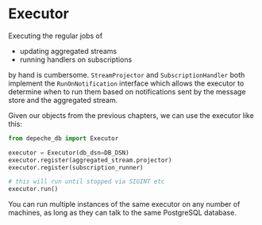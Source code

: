 # Executor

Executing the regular jobs of

* updating aggregated streams
* running handlers on subscriptions

by hand is cumbersome. `StreamProjector` and `SubscriptionHandler` both
implement the `RunOnNotification` interface which allows the executor to
determine when to run them based on notifications sent by the message store and
the aggregated stream.

Given our objects from the previous chapters, we can use the executor like this:

```python
from depeche_db import Executor

executor = Executor(db_dsn=DB_DSN)
executor.register(aggregated_stream.projector)
executor.register(subscription_runner)

# this will run until stopped via SIGINT etc
executor.run()
```

You can run multiple instances of the same executor on any number of machines,
as long as they can talk to the same PostgreSQL database.

